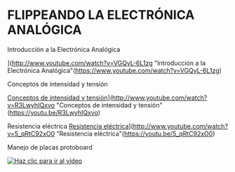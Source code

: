 # FLIPPEANDO LA ELECTRÓNICA ANALÓGICA
Introducción a la Electrónica Analógica

[](http://img.youtube.com/vi/VGQyL-6L1zg/0.jpg)](http://www.youtube.com/watch?v=VGQyL-6L1zg "Introducción a la Electrónica Analógica"(https://www.youtube.com/watch?v=VGQyL-6L1zg)

Conceptos de intensidad y tensión

[Conceptos de intensidad y tensión](http://img.youtube.com/vi/R3LwyhIQxvo/0.jpg)](http://www.youtube.com/watch?v=R3LwyhIQxvo "Conceptos de intensidad y tensión"(https://youtu.be/R3LwyhIQxvo)

Resistencia eléctrica
[Resistencia eléctrica](http://img.youtube.com/vi/5_qRtC92xO0/0.jpg)](http://www.youtube.com/watch?v=5_qRtC92xO0 "Resistencia eléctrica"(https://youtu.be/5_qRtC92xO0)

Manejo de placas protoboard

[![Haz clic para ir al vídeo](http://img.youtube.com/vi/maUwvGGsZjw/0.jpg)](http://www.youtube.com/watch?v=maUwvGGsZjw "Manejo de placas protoboard")

